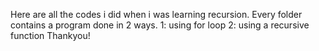 Here are all the codes i did when i was learning recursion.
Every folder contains a program done in 2 ways.
  1: using for loop
  2: using a recursive function
Thankyou!
